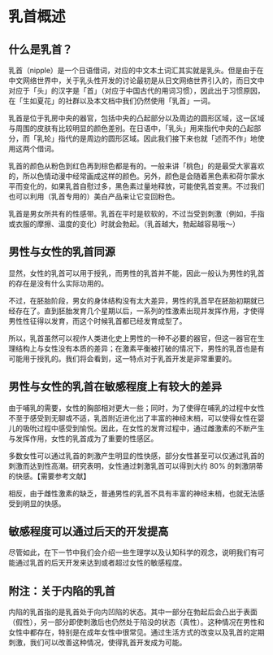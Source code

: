 # 乳首概述

## 什么是乳首？

乳首（nipple）是一个日语借词，对应的中文本土词汇其实就是乳头。但是由于在中文网络世界中，关于乳头性开发的讨论最初是从日文网络世界引入的，而日文中对应于「头」的汉字是「首」（对应于中国古代的用词习惯），因此出于习惯原因，在「生如夏花」的社群以及本文档中我们仍然使用「乳首」一词。

乳首是位于乳房中央的器官，包括中央的凸起部分以及周边的圆形区域，这一区域与周围的皮肤有比较明显的颜色差别。在日语中，「乳头」用来指代中央的凸起部分，而「乳轮」指代的是周边的圆形区域。因此我们接下来也就「述而不作」地使用这两个借词。

乳首的颜色从粉色到红色再到棕色都是有的。一般来讲「桃色」的是最受大家喜欢的，所以色情动漫中经常画成这样的颜色。另外，颜色是会随着黑色素和荷尔蒙水平而变化的，如果乳首自慰过多，黑色素过量地释放，可能使乳首变黑。不过我们也可以利用（乳首专用的）美白产品来让它变回粉色。

乳首是男女所共有的性感带。乳首在平时是软软的，不过当受到刺激（例如，手指或衣服的摩擦、温度的变化）时就会勃起。（乳首越大，勃起越容易哦～）

## 男性与女性的乳首同源

显然，女性的乳首可以用于授乳，而男性的乳首并不能，因此一般认为男性的乳首的存在是没有什么实际功用的。

不过，在胚胎阶段，男女的身体结构没有太大差异，男性的乳首早在胚胎初期就已经存在了。直到胚胎发育几个星期以后，一系列的性激素出现并发挥作用，才使得男性性征得以发育，而这个时候乳首都已经发育成型了。

所以，乳首虽然可以视作人类进化史上男性的一种不必要的器官，但这一器官在生理结构上与女性没有本质的差异；在激素平衡被打破的情况下，男性的乳首也是有可能用于授乳的。我们将会看到，这一特点对于乳首开发是非常重要的。

## 男性与女性的乳首在敏感程度上有较大的差异

由于哺乳的需要，女性的胸部相对更大一些；同时，为了使得在哺乳的过程中女性不至于感受到无聊或不适，乳首附近进化出了丰富的神经末梢，可以使得女性在婴儿的吸吮过程中感受到愉悦。因此，在女性的发育过程中，通过雌激素的不断产生与发挥作用，女性的乳首成为了重要的性感区。

多数女性可以通过乳首的刺激产生明显的性快感，部分女性甚至可以仅通过乳首的刺激而达到性高潮。研究表明，女性通过刺激乳首可以得到大约 80% 的刺激阴蒂的快感。【需要参考文献】

相反，由于雌性激素的缺乏，普通男性的乳首不具有丰富的神经末梢，也就无法感受到明显的快感。

## 敏感程度可以通过后天的开发提高

尽管如此，在下一节中我们会介绍一些生理学以及认知科学的观念，说明我们有可能通过乳首的后天开发来达到或者超过女性的敏感程度。

## 附注：关于内陷的乳首

内陷的乳首指的是乳首处于向内凹陷的状态。其中一部分在勃起后会凸出于表面（假性），另一部分即使刺激后也仍然处于陷没的状态（真性）。这种情况在男性和女性中都存在，特别是在成年女性中很常见。通过生活方式的改变以及乳首的定期刺激，我们可以改善这种情况，使得乳首开发成为可能。
